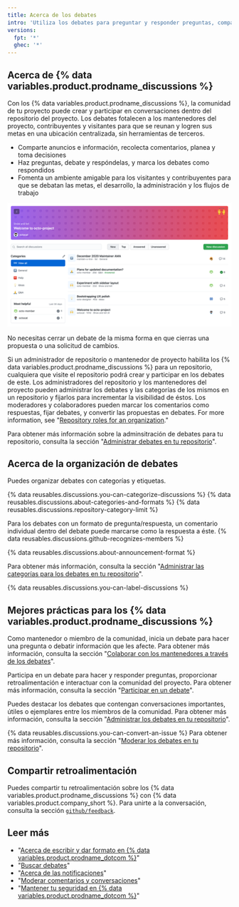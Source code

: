 ```yaml
---
title: Acerca de los debates
intro: 'Utiliza los debates para preguntar y responder preguntas, compartir información, hacer anuncios y moderar o participar en una conversación sobre un proyecto en {% data variables.product.product_name %}.'
versions:
  fpt: '*'
  ghec: '*'
---
```



## Acerca de {% data variables.product.prodname_discussions %}

Con los {% data variables.product.prodname_discussions %}, la comunidad de tu proyecto puede crear y participar en conversaciones dentro del repositorio del proyecto. Los debates fotalecen a los mantenedores del proyecto, contribuyentes y visitantes para que se reunan y logren sus metas en una ubicación centralizada, sin herramientas de terceros.

- Comparte anuncios e información, recolecta comentarios, planea y toma decisiones
- Haz preguntas, debate y respóndelas, y marca los debates como respondidos
- Fomenta un ambiente amigable para los visitantes y contribuyentes para que se debatan las metas, el desarrollo, la administración y los flujos de trabajo

![Pestaña de debates en un repositorio](/assets/images/help/discussions/hero.png)

No necesitas cerrar un debate de la misma forma en que cierras una propuesta o una solicitud de cambios.

Si un administrador de repositorio o mantenedor de proyecto habilita los {% data variables.product.prodname_discussions %} para un repositorio, cualquiera que visite el repositorio podrá crear y participar en los debates de este. Los administradores del repositorio y los mantenedores del proyecto pueden administrar los debates y las categorías de los mismos en un repositorio y fijarlos para incrementar la visibilidad de éstos. Los moderadores y colaboradores pueden marcar los comentarios como respuestas, fijar debates, y convertir las propuestas en debates. For more information, see "[Repository roles for an organization](/organizations/managing-access-to-your-organizations-repositories/repository-roles-for-an-organization)."

Para obtener más información sobre la adminsitración de debates para tu repositorio, consulta la sección "[Administrar debates en tu repositorio](/discussions/managing-discussions-for-your-community/managing-discussions-in-your-repository)".

## Acerca de la organización de debates

Puedes organizar debates con categorías y etiquetas.

{% data reusables.discussions.you-can-categorize-discussions %} {% data reusables.discussions.about-categories-and-formats %} {% data reusables.discussions.repository-category-limit %}

Para los debates con un formato de pregunta/respuesta, un comentario individual dentro del debate puede marcarse como la respuesta a éste. {% data reusables.discussions.github-recognizes-members %}

{% data reusables.discussions.about-announcement-format %}

Para obtener más información, consulta la sección "[Administrar las categorías para los debates en tu repositorio](/discussions/managing-discussions-for-your-community/managing-categories-for-discussions-in-your-repository)".

{% data reusables.discussions.you-can-label-discussions %}

## Mejores prácticas para los {% data variables.product.prodname_discussions %}

Como mantenedor o miembro de la comunidad, inicia un debate para hacer una pregunta o debatir información que les afecte. Para obtener más información, consulta la sección "[Colaborar con los mantenedores a través de los debates](/discussions/collaborating-with-your-community-using-discussions/collaborating-with-maintainers-using-discussions)".

Participa en un debate para hacer y responder preguntas, proporcionar retroalimentación e interactuar con la comunidad del proyecto. Para obtener más información, consulta la sección "[Participar en un debate](/discussions/collaborating-with-your-community-using-discussions/participating-in-a-discussion)".

Puedes destacar los debates que contengan conversaciones importantes, útiles o ejemplares entre los miembros de la comunidad. Para obtener más información, consulta la sección "[Administrar los debates en tu repositorio](/discussions/managing-discussions-for-your-community/managing-discussions-in-your-repository#pinning-a-discussion)".

{% data reusables.discussions.you-can-convert-an-issue %} Para obtener más información, consulta la sección "[Moderar los debates en tu repositorio](/discussions/managing-discussions-for-your-community/moderating-discussions#converting-an-issue-to-a-discussion)".

## Compartir retroalimentación

Puedes compartir tu retroalimentación sobre los {% data variables.product.prodname_discussions %} con {% data variables.product.company_short %}. Para unirte a la conversación, consulta la sección [`github/feedback`](https://github.com/github/feedback/discussions?discussions_q=category%3A%22Discussions+Feedback%22).

## Leer más

- "[Acerca de escribir y dar formato en {% data variables.product.prodname_dotcom %}](/github/writing-on-github/about-writing-and-formatting-on-github)"
- "[Buscar debates](/search-github/searching-on-github/searching-discussions)"
- "[Acerca de las notificaciones](/github/managing-subscriptions-and-notifications-on-github/about-notifications)"
- "[Moderar comentarios y conversaciones](/communities/moderating-comments-and-conversations)"
- "[Mantener tu seguridad en {% data variables.product.prodname_dotcom %}](/communities/maintaining-your-safety-on-github)"
